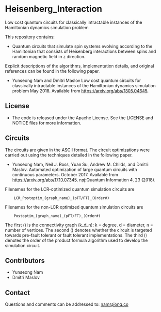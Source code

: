 # Heisenberg_Interaction

Low cost quantum circuits for classically intractable instances of the Hamiltonian dynamics simulation problem

This repository contains:

* Quantum circuits that simulate spin systems evolving
  according to the Hamiltonian that consists of Heisenberg
  interactions between spins and random magnetic field in
  z direction.
  
Explicit descriptions of the algorithms, implementation details, and
original references can be found in the following paper.

* Yunseong Nam and Dmitri Maslov
  Low cost quantum circuits for classically intractable instances of the Hamiltonian dynamics simulation problem
  May 2018. Available from
  https://arxiv.org/abs/1805.04645.

## License

* The code is released under the Apache License. See the LICENSE and
  NOTICE files for more information.


## Circuits

The circuits are given in the ASCII format. The circuit optimizations 
were carried out using the techniques detailed in the following paper.

* Yunseong Nam, Neil J. Ross, Yuan Su, Andrew M. Childs, and Dmitri
  Maslov. Automated optimization of large quantum circuits with
  continuous parameters. October 2017. Available from
  https://arxiv.org/abs/1710.07345.
  npj:Quantum Information 4, 23 (2018).
  
Filenames for the LCR-optimized quantum simulation circuits are

        LCR_Postoptim_(graph_name)_(pFT/FT)_(Order#)

Filenames for the non-LCR optimized quantum simulation circuits are

        Postoptim_(graph_name)_(pFT/FT)_(Order#)
        
The first () is the connectivity graph (k_d_n): k = degree, d = diameter, n = number of vertices.
The second () denotes whether the circuit is targeted towards pre-fault tolerant or fault tolerant implementations.
The third () denotes the order of the product formula algorithm used to develop the simulation circuit.

## Contributors

* Yunseong Nam
* Dmitri Maslov

## Contact

Questions and comments can be addressed to: nam@ionq.co
